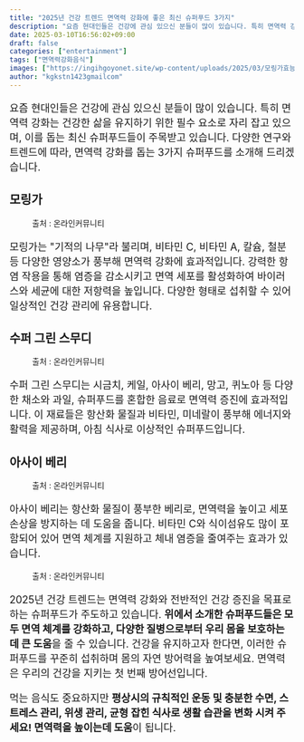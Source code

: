 ```yaml
---
title: "2025년 건강 트렌드 면역력 강화에 좋은 최신 슈퍼푸드 3가지"
description: "요즘 현대인들은 건강에 관심 있으신 분들이 많이 있습니다. 특히 면역력 강화는 건강한 삶을 유지하기 위한 필수 요소로 자리 잡고 있으며, 이를 돕는 최신 슈퍼푸드들이 주목받고 있습니다. 다양한 연구와 트렌드에 따라, 면역력 강화를 돕는 3가지 슈퍼푸드를 소개해 드리겠습"
date: 2025-03-10T16:56:02+09:00
draft: false
categories: ["entertainment"]
tags: ["면역력강화음식"]
images: ["https://ingihgoyonet.site/wp-content/uploads/2025/03/모링가효능-1024x683.jpg", "https://ingihgoyonet.site/wp-content/uploads/2025/03/케일-1024x683.jpg", "https://ingihgoyonet.site/wp-content/uploads/2025/03/아사이베리-683x1024.jpg", "https://ingihgoyonet.site/wp-content/uploads/2025/03/면역력음식-1024x905.jpg"]
author: "kgkstn1423gmailcom"
---
```


<p style="font-size:18px">요즘 현대인들은 건강에 관심 있으신 분들이 많이 있습니다. 특히 면역력 강화는 건강한 삶을 유지하기 위한 필수 요소로 자리 잡고 있으며, 이를 돕는 최신 슈퍼푸드들이 주목받고 있습니다. 다양한 연구와 트렌드에 따라, 면역력 강화를 돕는 3가지 슈퍼푸드를 소개해 드리겠습니다.</p> <h2 >모링가</h2> <figure ><img src="https://ingihgoyonet.site/wp-content/uploads/2025/03/모링가효능-1024x683.jpg" alt="" style="aspect-ratio:16/9;object-fit:cover"/><figcaption >출처 : 온라인커뮤니티</figcaption></figure> <p style="font-size:18px">모링가는 "기적의 나무"라 불리며, 비타민 C, 비타민 A, 칼슘, 철분 등 다양한 영양소가 풍부해 면역력 강화에 효과적입니다. 강력한 항염 작용을 통해 염증을 감소시키고 면역 세포를 활성화하여 바이러스와 세균에 대한 저항력을 높입니다. 다양한 형태로 섭취할 수 있어 일상적인 건강 관리에 유용합니다.</p> <h2 >수퍼 그린 스무디</h2> <figure ><img src="https://ingihgoyonet.site/wp-content/uploads/2025/03/케일-1024x683.jpg" alt="" style="aspect-ratio:16/9;object-fit:cover"/><figcaption >출처 : 온라인커뮤니티</figcaption></figure> <p style="font-size:18px">수퍼 그린 스무디는 시금치, 케일, 아사이 베리, 망고, 퀴노아 등 다양한 채소와 과일, 슈퍼푸드를 혼합한 음료로 면역력 증진에 효과적입니다. 이 재료들은 항산화 물질과 비타민, 미네랄이 풍부해 에너지와 활력을 제공하며, 아침 식사로 이상적인 슈퍼푸드입니다.</p> <h2 >아사이 베리</h2> <figure ><img src="https://ingihgoyonet.site/wp-content/uploads/2025/03/아사이베리-683x1024.jpg" alt="" style="aspect-ratio:16/9;object-fit:cover"/><figcaption >출처 : 온라인커뮤니티</figcaption></figure> <p style="font-size:18px">아사이 베리는 항산화 물질이 풍부한 베리로, 면역력을 높이고 세포 손상을 방지하는 데 도움을 줍니다. 비타민 C와 식이섬유도 많이 포함되어 있어 면역 체계를 지원하고 체내 염증을 줄여주는 효과가 있습니다.</p> <figure ><img src="https://ingihgoyonet.site/wp-content/uploads/2025/03/면역력음식-1024x905.jpg" alt="" style="aspect-ratio:16/9;object-fit:cover"/><figcaption >출처 : 온라인커뮤니티</figcaption></figure> <p style="font-size:18px">2025년 건강 트렌드는 면역력 강화와 전반적인 건강 증진을 목표로 하는 슈퍼푸드가 주도하고 있습니다. <strong>위에서 소개한 슈퍼푸드들은 모두 면역 체계를 강화하고, 다양한 질병으로부터 우리 몸을 보호하는 데 큰 도움</strong>을 줄 수 있습니다. 건강을 유지하고자 한다면, 이러한 슈퍼푸드를 꾸준히 섭취하며 몸의 자연 방어력을 높여보세요. 면역력은 우리의 건강을 지키는 첫 번째 방어선입니다.</p> <p style="font-size:18px">먹는 음식도 중요하지만 <strong>평상시의 규칙적인 운동 및 충분한 수면, 스트레스 관리, 위생 관리, 균형 잡힌 식사로 생활 습관을 변화 시켜 주세요! 면역력을 높이는데 도움</strong>이 됩니다.</p>
